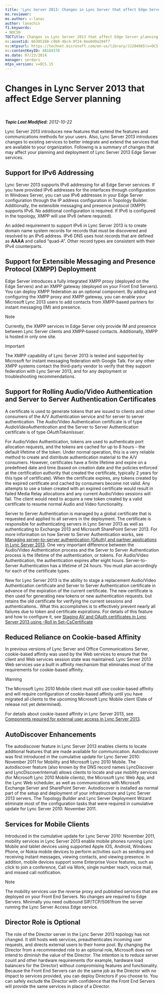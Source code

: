 ```yaml
---
title: 'Lync Server 2013: Changes in Lync Server that affect Edge Server planning'
ms.reviewer: 
ms.author: v-lanac
author: lanachin
f1.keywords:
- NOCSH
TOCTitle: Changes in Lync Server 2013 that affect Edge Server planning
ms:assetid: 66305160-c9b8-4bc4-9f24-8ee8d9a294f7
ms:mtpsurl: https://technet.microsoft.com/en-us/library/JJ204965(v=OCS.15)
ms:contentKeyID: 48184378
ms.date: 07/23/2014
manager: serdars
mtps_version: v=OCS.15
---
```


<div data-xmlns="http://www.w3.org/1999/xhtml">

<div class="topic" data-xmlns="http://www.w3.org/1999/xhtml" data-msxsl="urn:schemas-microsoft-com:xslt" data-cs="https://msdn.microsoft.com/">

<div data-asp="https://msdn2.microsoft.com/asp">

# Changes in Lync Server 2013 that affect Edge Server planning

</div>

<div id="mainSection">

<div id="mainBody">

<span> </span>

_**Topic Last Modified:** 2012-10-22_

Lync Server 2013 introduces new features that extend the features and communications methods for your users. Also, Lync Server 2013 introduces changes to existing services to better integrate and extend the services that are available to your organization. Following is a summary of changes that may affect your planning and deployment of Lync Server 2013 Edge Server services.

<div>

## Support for IPv6 Addressing

Lync Server 2013 supports IPv6 addressing for all Edge Server services. If you have provided IPv6 addresses for the interfaces through configuration in Windows Server, you can use IPv6 addresses in your Edge Server configuration through the IP address configuration in Topology Builder. Additionally, the extensible messaging and presence protocol (XMPP) supports IPv6. No additional configuration is required. If IPv6 is configured in the topology, XMPP will use IPv6 (where required).

An added requirement to support IPv6 in Lync Server 2013 is to create domain name system records for records that must be discovered and resolved to an IPv6 address. IPv6 DNS uses host records that are defined as **AAAA** and called “quad-A”. Other record types are consistent with their IPv4 counterparts.

</div>

<div>

## Support for Extensible Messaging and Presence Protocol (XMPP) Deployment

Edge Server introduces a fully integrated XMPP proxy (deployed on the Edge Servers) and an XMPP gateway (deployed on your Front End Servers). You can deploy XMPP federation as an optional component. By adding and configuring the XMPP proxy and XMPP gateway, you can enable your Microsoft Lync 2013 users to add contacts from XMPP-based partners for instant messaging (IM) and presence.

<div>


> [!NOTE]  
> Currently, the XMPP services in Edge Server only provide IM and presence between Lync Server clients and XMPP-based contacts. Additionally, XMPP is hosted in only one site.



</div>

<div>


> [!IMPORTANT]  
> The XMPP capability of Lync Server 2013 is tested and supported by Microsoft for instant messaging federation with Google Talk. For any other XMPP systems contact the third-party vendor to verify that they support federation with Lync Server 2013, and for any deployment or troubleshooting recommendations.



</div>

</div>

<div>

## Support for Rolling Audio/Video Authentication and Server to Server Authentication Certificates

A certificate is used to generate tokens that are issued to clients and other consumers of the A/V Authentication service and for server to server authentication. The Audio/Video Authentication certificate is of type *AudioVideoAuthentication* and the Server to Server Authentication certificate is of type *OAuthTokenIssuer*.

For Audio/Video Authentication, tokens are used to authenticate port allocation requests, and the tokens are cached for up to 8 hours – the default lifetime of the token. Under normal operation, this is a very reliable method to create and distribute authentication material to the A/V consumers. However, certificates have a finite lifetime and expire on a predefined date and time (based on creation date and the policies enforced at the certification authority that created the certificate, typically 2 years for this type of certificate). When the certificate expires, any tokens created by the expired certificate and cached by consumers become not valid. Any attempts to use a token created with an expired certificate would result in failed Media Relay allocations and any current Audio/Video sessions will fail. The client would need to acquire a new token created by a valid certificate to resume normal Audio and Video functionality.

Server to Server Authentication is managed by a global certificate that is requested and applied to all servers in the deployment. The certificate is responsible for authenticating servers in Lync Server 2013 as well as authenticating to Exchange 2013 and Microsoft SharePoint Server 2013. For more information on how Server to Server Authentication works, see [Managing server-to-server authentication (OAuth) and partner applications in Lync Server 2013](lync-server-2013-managing-server-to-server-authentication-oauth-and-partner-applications.md). One very important difference between the Audio/Video Authentication process and the Server to Server Authentication process is the lifetime of the authentication, or tokens. For Audio/Video Authentication, the authentication expires after eight hours. Server-to-Server Authentication has a lifetime of 24 hours. You must plan accordingly for each of the certificate types.

New for Lync Server 2013 is the ability to stage a replacement Audio/Video Authentication certificate and Server to Server Authentication certificate in advance of the expiration of the current certificate. The new certificate is then used for generating new tokens or new authentication requests. but retains the old certificate for verifying the current sessions and authentications.. What this accomplishes is to effectively prevent nearly all failures due to token and certificate expirations. For details of this feature and how to configure it, see [Staging AV and OAuth certificates in Lync Server 2013 using -Roll in Set-CsCertificate](lync-server-2013-staging-av-and-oauth-certificates-using-roll-in-https://docs.microsoft.com/powershell/module/skype/Set-CsCertificate)

</div>

<div>

## Reduced Reliance on Cookie-based Affinity

In previous versions of Lync Server and Office Communications Server, cookie-based affinity was used by the Web services to ensure that the client and Web services session state was maintained. Lync Server 2013 Web services use a built in affinity mechanism that eliminates most of the requirements for cookie-based affinity.

<div>


> [!WARNING]  
> The Microsoft Lync 2010 Mobile client must still use cookie-based affinity and will require configuration of cookie-based affinity until you have migrated all clients to the upcoming Microsoft Lync Mobile client (Date of release not yet determined).



</div>

For details about cookie-based affinity in Lync Server 2013, see [Components required for external user access in Lync Server 2013](lync-server-2013-components-required-for-external-user-access.md).

</div>

<div>

## AutoDiscover Enhancements

The autodiscover feature in Lync Server 2013 enables clients to locate additional features that are made available for communication. Autodiscover was first introduced in the cumulative update for Lync Server 2010: November 2011 for Mobility and Microsoft Lync 2010 Mobile. The autodiscover feature (also known by the DNS record names LyncDiscover and LyncDiscoverInternal) allows clients to locate and use mobility services (for Microsoft Lync 2010 Mobile clients), the Microsoft Lync Web App, and the Lync Web scheduler, as well as communications with Microsoft Exchange Server and SharePoint Server. Autodiscover is installed as normal part of the setup and deployment of your infrastructure and Lync Server 2013 servers. The Topology Builder and Lync Server Deployment Wizard eliminate most of the configuration tasks that were required in cumulative update for Lync Server 2010: November 2011.

</div>

<div>

## Services for Mobile Clients

Introduced in the cumulative update for Lync Server 2010: November 2011, mobility services in Lync Server 2013 enable mobile phones running Lync Mobile and tablet devices using supported Apple iOS, Android, Windows Phone, or Nokia mobile devices to perform activities such as sending and receiving instant messages, viewing contacts, and viewing presence. In addition, mobile devices support some Enterprise Voice features, such as click to join a conference, Call via Work, single number reach, voice mail, and missed call notification.

<div>


> [!NOTE]  
> The mobility services use the reverse proxy and published services that are deployed on your Front End Servers. No changes are required to Edge Servers. Minimally you need outbound SIP/TCP/5061from the server running the Lync Server Access Edge service.



</div>

</div>

<div>

## Director Role is Optional

The role of the Director server in the Lync Server 2013 topology has not changed. It still hosts web services, preauthenticates incoming user requests, and directs external users to their home pool. By changing the Director from a recommended role to an optional role, Microsoft does not intend to diminish the value of the Director. The intention is to reduce server count and other hardware requirements (for example, hardware load balancers for the Director) without compromising features and functionality. Because the Front End Servers can do the same job as the Director with no impact to services provided, you can deploy Directors if you choose to. You can safely exclude the Director with confidence that the Front End Servers will provide the same services in place of a Director.

</div>

</div>

<span> </span>

</div>

</div>

</div>

